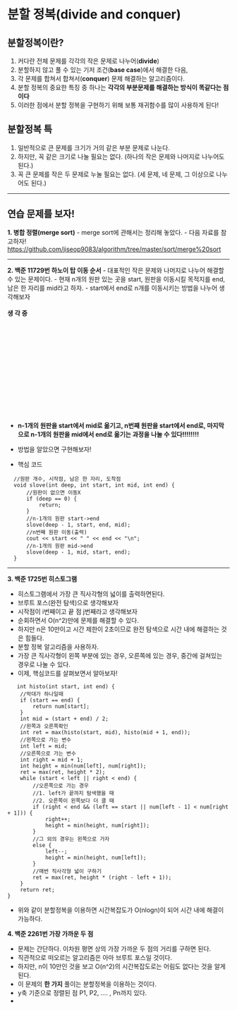 # 분할 정복(divide and conquer)

  ## 분할정복이란?
   1. 커다란 전체 문제를 각각의 작은 문제로 나누어(**divide**)
   2. 분할하지 않고 풀 수 있는 기저 조건(**base case**)에서 해결한 다음,
   2. 각 문제를 합쳐서 합쳐서(**conquer**) 문제 해결하는 알고리즘이다.
   3. 분할 정복의 중요한 특징 중 하나는 **각각의 부분문제를 해결하는 방식이 똑같다는 점이다**
   4. 이러한 점에서 분할 정복을 구현하기 위해 보통 재귀함수를 많이 사용하게 된다!
   
   
  ## 분할정복 특
   1. 일반적으로 큰 문제를 크기가 거의 같은 부분 문제로 나눈다.
   2. 하지만, 꼭 같은 크기로 나눌 필요는 없다. (하나의 작은 문제와 나머지로 나누어도 된다.)
   3. 꼭 큰 문제를 작은 두 문제로 누눌 필요는 없다. (세 문제, 네 문제, 그 이상으로 나누어도 된다.)
   
   ---
   
  ## 연습 문제를 보자!
   **1. 병합 정렬(merge sort)**
     - merge sort에 관해서는 정리해 놓았다.
     - 다음 자료를 참고하자!
     <br/> <https://github.com/jiseop9083/algorithm/tree/master/sort/merge%20sort>
     
   ---
     
  **2. 백준 11729번 하노이 탑 이동 순서**
     - 대표적인 작은 문제와 나머지로 나누어 해결할 수 있는 문제이다.
     - 현재 n개의 원판 있는 곳을 start, 원판을 이동시킬 목적지를 end, 남은 한 자리를 mid라고 하자.
     - start에서 end로 n개를 이동시키는 방법을 나누어 생각해보자
    <br/>
    <br/>
    **생 각 중**
    <br/>
    <br/>
    <br/>
    <br/>
    <br/>
    <br/>
    <br/>
    <br/>
    <br/>
    <br/>
    <br/>
    <br/>
    <br/>
    <br/>
 - **n-1개의 원판을 start에서 mid로 옮기고, n번째 원판을 start에서 end로, 마지막으로 n-1개의 원판을 mid에서 end로 옮기는 과정을 나눌 수 있다!!!!!!!!**
     
 - 방법을 알았으면 구현해보자!
     
  - 핵심 코드
  ```
    //원판 개수, 시작점, 남은 한 자리, 도착점
    void slove(int deep, int start, int mid, int end) {
	    //원판이 없으면 이동X
	    if (deep == 0) {
		    return;
	    }
	    //n-1개의 원판 start->end
	    slove(deep - 1, start, end, mid);
	    //n번째 원판 이동(출력)
	    cout << start << " " << end << "\n";
	    //n-1개의 원판 mid->end
	    slove(deep - 1, mid, start, end);
    }
```

---

  **3. 백준 1725번 히스토그램**
   - 히스토그램에서 가장 큰 직사각형의 넓이를 출력하면된다.
   - 브루트 포스(완전 탐색)으로 생각해보자
   - 시작점이 i번째이고 끝 점 j번째라고 생각해보자
   - 순회하면서 O(n^2)만에 문제를 해결할 수 있다.
   - 하지만 n은 10만이고 시간 제한이 2초이므로 완전 탐색으로 시간 내에 해결하는 것은 힘들다.
   - 분할 정복 알고리즘을 사용하자.
   - 가장 큰 직사각형이 왼쪽 부분에 있는 경우, 오른쪽에 있는 경우, 중간에 걸쳐있는 경우로 나눌 수 있다.
   - 이제, 핵심코드를 살펴보면서 알아보자!
   
   
```
   int histo(int start, int end) {
	//막대가 하나일때
	if (start == end) {
		return num[start];
	}
	int mid = (start + end) / 2;
	//왼쪽과 오른쪽확인
	int ret = max(histo(start, mid), histo(mid + 1, end));
	//왼쪽으로 가는 변수
	int left = mid;
	//오른쪽으로 가는 변수
	int right = mid + 1;
	int height = min(num[left], num[right]);
	ret = max(ret, height * 2);
	while (start < left || right < end) {
		//오른쪽으로 가는 경우
		//1. left가 끝까지 탐색했을 때
		//2. 오른쪽이 왼쪽보다 더 클 때
		if (right < end && (left == start || num[left - 1] < num[right + 1])) {
			right++;
			height = min(height, num[right]);
		}
		//그 외의 경우는 왼쪽으로 가자
		else {
			left--;
			height = min(height, num[left]);
		}
		//매번 직사각형 넓이 구하기
		ret = max(ret, height * (right - left + 1));
	}
	return ret;
}

```
- 위와 같이 분할정복을 이용하면 시간복잡도가 O(nlogn)이 되어 시간 내에 해결이 가능하다.
 
 
**4. 백준 2261번 가장 가까운 두 점**
  - 문제는 간단하다. 이차원 평면 상의 가장 가까운 두 점의 거리를 구하면 된다.
  - 직관적으로 떠오르는 알고리즘은 아마 브루트 포스일 것이다.
  - 하지만, n이 10만인 것을 보고 O(n^2)의 시간복잡도로는 어림도 없다는 것을 알게 된다.
  - 이 문제의 **한 가지** 풀이는 분할정복을 이용하는 것이다.
  - y축 기준으로 정렬된 점 P1, P2, .... , Pn까지 있다.
  - 
